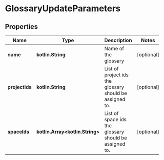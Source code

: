 
# GlossaryUpdateParameters

## Properties
Name | Type | Description | Notes
------------ | ------------- | ------------- | -------------
**name** | **kotlin.String** | Name of the glossary |  [optional]
**projectIds** | **kotlin.String** | List of project ids the glossary should be assigned to. |  [optional]
**spaceIds** | **kotlin.Array&lt;kotlin.String&gt;** | List of space ids the glossary should be assigned to. |  [optional]




